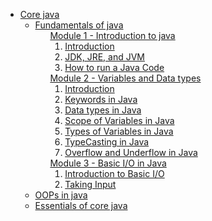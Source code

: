 <ul>
        <li>
            <a href="https://www.google.com/">Core java</a>
            <ul>
                <li>
                    <a href="#">Fundamentals of java</a>
                    <ul style="list-style: none;">
                        <li>
                            <a href="https://github.com/Shubham-Choudhury/Learning_Java/tree/main/1%20Core%20java/1%20Fundamentals%20of%20Java/Module%201%20-%20Introduction%20to%20Java">Module 1 - Introduction to java</a>
                            <ol>
                                <li>
                                    <a href="https://github.com/Shubham-Choudhury/Learning_Java/blob/main/1%20Core%20java/1%20Fundamentals%20of%20Java/Module%201%20-%20Introduction%20to%20Java/1.%20Introduction.md">Introduction</a>
                                </li>
                                <li>
                                    <a href="https://github.com/Shubham-Choudhury/Learning_Java/blob/main/1%20Core%20java/1%20Fundamentals%20of%20Java/Module%201%20-%20Introduction%20to%20Java/2.%20JDK%2C%20JRE%2C%20and%20JVM.md">JDK, JRE, and JVM</a>
                                </li>
                                <li>
                                    <a href="https://github.com/Shubham-Choudhury/Learning_Java/blob/main/1%20Core%20java/1%20Fundamentals%20of%20Java/Module%201%20-%20Introduction%20to%20Java/3.%20How%20to%20run%20a%20Java%20Code.md">How to run a Java Code</a>
                                </li>
                            </ol>
                        </li>
                        <li>
                            <a href="https://github.com/Shubham-Choudhury/Learning_Java/tree/main/1%20Core%20java/1%20Fundamentals%20of%20Java/Module%202%20-%20Variables%20and%20Data%20types">Module 2 - Variables and Data types</a>
                            <ol>
                                <li>
                                    <a href="https://github.com/Shubham-Choudhury/Learning_Java/blob/main/1%20Core%20java/1%20Fundamentals%20of%20Java/Module%202%20-%20Variables%20and%20Data%20types/1.%20Introduction.md">Introduction</a>
                                </li>
                                <li>
                                    <a href="https://github.com/Shubham-Choudhury/Learning_Java/blob/main/1%20Core%20java/1%20Fundamentals%20of%20Java/Module%202%20-%20Variables%20and%20Data%20types/2.%20Keywords%20in%20Java.md">Keywords in Java</a>
                                </li>
                                <li>
                                    <a href="https://github.com/Shubham-Choudhury/Learning_Java/blob/main/1%20Core%20java/1%20Fundamentals%20of%20Java/Module%202%20-%20Variables%20and%20Data%20types/3.%20Data%20types%20in%20Java.md">Data types in Java</a>
                                </li>
                                <li>
                                    <a href="https://github.com/Shubham-Choudhury/Learning_Java/blob/main/1%20Core%20java/1%20Fundamentals%20of%20Java/Module%202%20-%20Variables%20and%20Data%20types/4.%20Scope%20of%20Variables%20in%20Java.md">Scope of Variables in Java</a>
                                </li>
                                <li>
                                    <a href="https://github.com/Shubham-Choudhury/Learning_Java/blob/main/1%20Core%20java/1%20Fundamentals%20of%20Java/Module%202%20-%20Variables%20and%20Data%20types/5.%20Types%20of%20Variables%20in%20Java.md">Types of Variables in Java</a>
                                </li>
                                <li>
                                    <a href="https://github.com/Shubham-Choudhury/Learning_Java/blob/main/1%20Core%20java/1%20Fundamentals%20of%20Java/Module%202%20-%20Variables%20and%20Data%20types/6.%20TypeCasting%20in%20Java.md">TypeCasting in Java</a>
                                </li>
                                <li>
                                    <a href="https://github.com/Shubham-Choudhury/Learning_Java/blob/main/1%20Core%20java/1%20Fundamentals%20of%20Java/Module%202%20-%20Variables%20and%20Data%20types/7.%20Overflow%20and%20Underflow%20in%20Java.md">Overflow and Underflow in Java</a>
                                </li>
                            </ol>
                        </li>
                        <li>
                            <a href="https://github.com/Shubham-Choudhury/Learning_Java/tree/main/1%20Core%20java/1%20Fundamentals%20of%20Java/Module%203%20-%20Basic%20I-O%20in%20Java">Module 3 - Basic I/O in Java</a>
                            <ol>
                                <li>
                                    <a href="https://github.com/Shubham-Choudhury/Learning_Java/blob/main/1%20Core%20java/1%20Fundamentals%20of%20Java/Module%203%20-%20Basic%20I-O%20in%20Java/1.%20Introduction%20to%20Basic%20I-O.md">Introduction to Basic I/O</a>
                                </li>
                                <li>
                                    <a href="https://github.com/Shubham-Choudhury/Learning_Java/blob/main/1%20Core%20java/1%20Fundamentals%20of%20Java/Module%203%20-%20Basic%20I-O%20in%20Java/2.%20Taking%20Input.md">Taking Input</a>
                                </li>
                            </ol>
                        </li>
                    </ul>
                </li>
                <li>
                    <a href="#">OOPs in java</a>
                </li>
                <li>
                    <a href="#">Essentials of core java</a>
                </li>
            </ul>
        </li>
    </ul>
